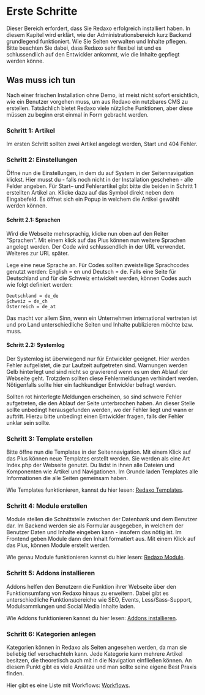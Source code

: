 # Erste Schritte

Dieser Bereich erfordert, dass Sie Redaxo erfolgreich installiert haben. In diesem Kapitel wird erklärt, wie der Administrationsbereich kurz Backend grundlegend funktioniert. Wie Sie Seiten verwalten und Inhalte pflegen. Bitte beachten Sie dabei, dass Redaxo sehr flexibel ist und es schlussendlich auf den Entwickler ankommt, wie die Inhalte gepflegt werden könne.

## Was muss ich tun

Nach einer frischen Installation ohne Demo, ist meist nicht sofort ersichtlich, wie ein Benutzer vorgehen muss, um aus Redaxo ein nutzbares CMS zu erstellen. Tatsächlich bietet Redaxo viele nützliche Funktionen, aber diese müssen zu beginn erst einmal in Form gebracht werden. 

### Schritt 1: Artikel

Im ersten Schritt sollten zwei Artikel angelegt werden, Start und 404 Fehler. 

### Schritt 2: Einstellungen

Öffne nun die Einstellungen, in dem du auf System in der Seitennavigation klickst. Hier musst du - falls noch nicht in der Installation geschehen - alle Felder angeben. Für Start– und Fehlerartikel gibt bitte die beiden in Schritt 1 erstellten Artikel an. Klicke dazu auf das Symbol direkt neben dem Eingabefeld. Es öffnet sich ein Popup in welchem die Artikel gewählt werden können.

#### Schritt 2.1: Sprachen

Wird die Webseite mehrsprachig, klicke nun oben auf den Reiter "Sprachen". Mit einem klick auf das Plus können nun weitere Sprachen angelegt werden. Der Code wird schlussendlich in der URL verwendet. Weiteres zur URL später.

Lege eine neue Sprache an. Für Codes sollten zweistellige Sprachcodes genutzt werden: English = en und Deutsch = de. Falls eine Seite für Deutschland und für die Schweiz entwickelt werden, können Codes auch wie folgt definiert werden:

```
Deutschland = de_de
Schweiz = de_ch
Österreich = de_at
```

Das macht vor allem Sinn, wenn ein Unternehmen international vertreten ist und pro Land unterschiedliche Seiten und Inhalte publizieren möchte bzw. muss.

#### Schritt 2.2: Systemlog

Der Systemlog ist überwiegend nur für Entwickler geeignet. Hier werden Fehler aufgelistet, die zur Laufzeit aufgetreten sind. Warnungen werden Gelb hinterlegt und sind nicht so gravierend wenn es um den Ablauf der Webseite geht. Trotzdem sollten diese Fehlermeldungen verhindert werden. Nötigenfalls sollte hier ein fachkundiger Entwickler befragt werden.

Sollten rot hinterlegte Meldungen erscheinen, so sind schwere Fehler aufgetreten, die den Ablauf der Seite unterbrochen haben. An dieser Stelle sollte unbedingt herausgefunden werden, wo der Fehler liegt und wann er auftritt. Hierzu bitte unbedingt einen Entwickler fragen, falls der Fehler unklar sein sollte.

### Schritt 3: Template erstellen

Bitte öffne nun die Templates in der Seitennavigation. Mit einem Klick auf das Plus können neue Templates erstellt werden. Sie werden als eine Art Index.php der Webseite genutzt. Du lädst in ihnen alle Dateien und Komponenten wie Artikel und Navigationen. Im Grunde laden Templates alle Informationen die alle Seiten gemeinsam haben. 

Wie Templates funktionieren, kannst du hier lesen: [Redaxo Templates](templates/README.md).

### Schritt 4: Module erstellen

Module stellen die Schnittstelle zwischen der Datenbank und dem Benutzer dar. Im Backend werden sie als Formular ausgegeben, in welchem der Benutzer Daten und Inhalte eingeben kann - insofern das nötig ist. Im Frontend geben Module dann den Inhalt formatiert aus. Mit einem Klick auf das Plus, können Module erstellt werden.

Wie genau Module funktionieren kannst du hier lesen: [Redaxo Module](modules/README.md).

### Schritt 5: Addons installieren

Addons helfen den Benutzern die Funktion ihrer Webseite über den Funktionsumfang von Redaxo hinaus zu erweitern. Dabei gibt es unterschiedliche Funktionsbereiche wie SEO, Events, Less/Sass-Support, Modulsammlungen und Social Media Inhalte laden.

Wie Addons funktionieren kannst du hier lesen: [Addons installieren](addons/README.md).

### Schritt 6: Kategorien anlegen

Kategorien können in Redaxo als Seiten angesehen werden, da man sie beliebig tief verschachteln kann. Jede Kategorie kann mehrere Artikel besitzen, die theoretisch auch mit in die Navigation einfließen können. An diesem Punkt gibt es viele Ansätze und man sollte seine eigene Best Praxis finden.

Hier gibt es eine Liste mit Workflows: [Workflows](/5.0/advanced/workflows/index.html). 